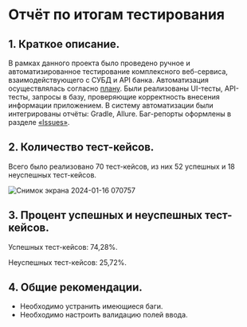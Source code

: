 # Отчёт по итогам тестирования    
## 1. Краткое описание.
В рамках данного проекта было проведено ручное и автоматизированное тестирование комплексного веб-сервиса, взаимодействующего с СУБД и API банка. 
Автоматизация осуществлялась согласно [плану](https://github.com/irzh84/AQA-Diploma/blob/main/docs/Plan.md). 
Были реализованы UI-тесты, API-тесты, запросы в базу, проверяющие корректность внесения информации приложением. В систему автоматизации были интегрированы отчёты: Gradle, Allure.
Баг-репорты оформлены в разделе [«Issues»](https://github.com/irzh84/AQA-Diploma/issues).

## 2. Количество тест-кейсов.
Всего было реализовано 70 тест-кейсов, из них 52 успешных и 18 неуспешных тест-кейсов. 

![Снимок экрана 2024-01-16 070757](https://github.com/irzh84/AQA-Diploma/assets/141059359/6c73f07d-1858-4621-a14a-d9acccec03f2)

## 3. Процент успешных и неуспешных тест-кейсов.
Успешных тест-кейсов: 74,28%.

Неуспешных тест-кейсов: 25,72%.

## 4. Общие рекомендации.
- Необходимо устранить имеющиеся баги.
- Необходимо настроить валидацию полей ввода.
   




 
